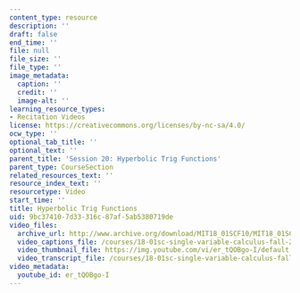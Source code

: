 ```yaml
---
content_type: resource
description: ''
draft: false
end_time: ''
file: null
file_size: ''
file_type: ''
image_metadata:
  caption: ''
  credit: ''
  image-alt: ''
learning_resource_types:
- Recitation Videos
license: https://creativecommons.org/licenses/by-nc-sa/4.0/
ocw_type: ''
optional_tab_title: ''
optional_text: ''
parent_title: 'Session 20: Hyperbolic Trig Functions'
parent_type: CourseSection
related_resources_text: ''
resource_index_text: ''
resourcetype: Video
start_time: ''
title: Hyperbolic Trig Functions
uid: 9bc37410-7d33-316c-87af-5ab5380719de
video_files:
  archive_url: http://www.archive.org/download/MIT18_01SCF10/MIT18_01SCF10Rec_15_300k.mp4
  video_captions_file: /courses/18-01sc-single-variable-calculus-fall-2010/debc6ea554265bb69ba213ae1b92d4ef_er_tQOBgo-I.vtt
  video_thumbnail_file: https://img.youtube.com/vi/er_tQOBgo-I/default.jpg
  video_transcript_file: /courses/18-01sc-single-variable-calculus-fall-2010/4be9290bceb68241a2077ef1834d0449_er_tQOBgo-I.pdf
video_metadata:
  youtube_id: er_tQOBgo-I
---
```

